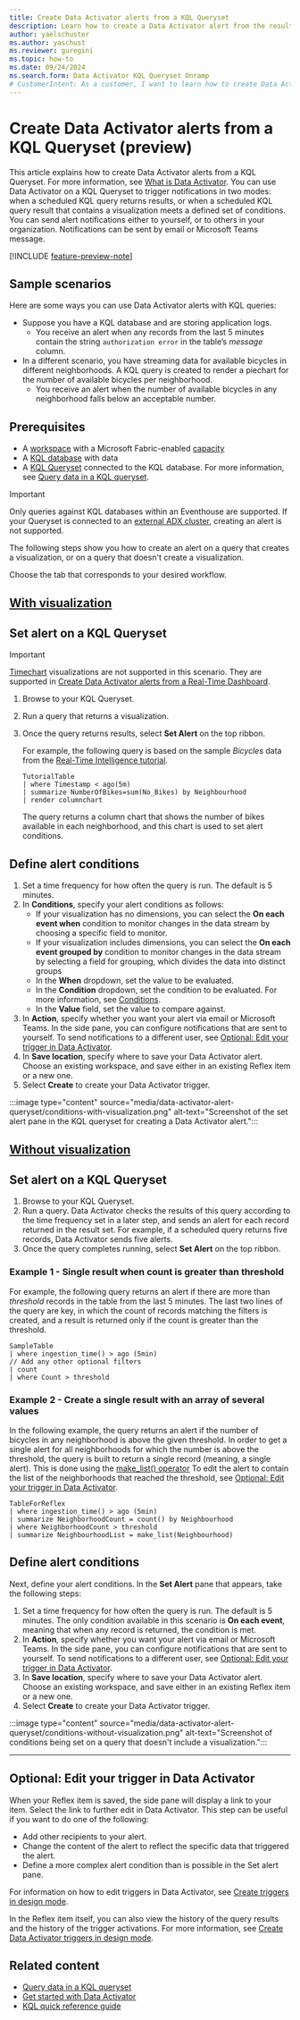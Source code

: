 ```yaml
---
title: Create Data Activator alerts from a KQL Queryset
description: Learn how to create a Data Activator alert from the results of a KQL query in a KQL Queryset in Real-Time Intelligence.
author: yaelschuster
ms.author: yaschust
ms.reviewer: guregini
ms.topic: how-to
ms.date: 09/24/2024
ms.search.form: Data Activator KQL Queryset Onramp
# CustomerIntent: As a customer, I want to learn how to create Data Activator alerts from a KQL Queryset so that I can trigger notifications when conditions are met on data in the query result.
---
```

# Create Data Activator alerts from a KQL Queryset (preview)

This article explains how to create Data Activator alerts from a KQL Queryset. For more information, see [What is Data Activator](data-activator-introduction.md).
You can use Data Activator on a KQL Queryset to trigger notifications in two modes: when a scheduled KQL query returns results, or when a scheduled KQL query result that contains a visualization meets a defined set of conditions. You can send alert notifications either to yourself, or to others in your organization. Notifications can be sent by email or Microsoft Teams message.

[!INCLUDE [feature-preview-note](../includes/feature-preview-note.md)]

## Sample scenarios

Here are some ways you can use Data Activator alerts with KQL queries:

* Suppose you have a KQL database and are storing application logs.
    * You receive an alert when any records from the last 5 minutes contain the string `authorization error` in the table’s *message* column.
* In a different scenario, you have streaming data for available bicycles in different neighborhoods. A KQL query is created to render a piechart for the number of available bicycles per neighborhood.
    * You receive an alert when the number of available bicycles in any neighborhood falls below an acceptable number.

## Prerequisites

* A [workspace](../get-started/create-workspaces.md) with a Microsoft Fabric-enabled [capacity](../enterprise/licenses.md#capacity)
* A [KQL database](../real-time-intelligence/create-database.md) with data
* A [KQL Queryset](../real-time-intelligence/create-query-set.md) connected to the KQL database. For more information, see [Query data in a KQL queryset](../real-time-intelligence/kusto-query-set.md).

> [!IMPORTANT]
> Only queries against KQL databases within an Eventhouse are supported. If your Queryset is connected to an [external ADX cluster](https://learn.microsoft.com/fabric/real-time-intelligence/kusto-query-set?tabs=azure-data-explorer-cluster#select-a-database), creating an alert is not supported. 

The following steps show you how to create an alert on a query that creates a visualization, or on a query that doesn't create a visualization.

Choose the tab that corresponds to your desired workflow.

## [With visualization](#tab/visualization)

## Set alert on a KQL Queryset

> [!IMPORTANT]
> [Timechart](/kusto/query/visualization-timechart?view=microsoft-fabric&preserve-view=true) visualizations are not supported in this scenario. They are supported in [Create Data Activator alerts from a Real-Time Dashboard](data-activator-get-data-real-time-dashboard.md).

1. Browse to your KQL Queryset.
1. Run a query that returns a visualization.
1. Once the query returns results, select **Set Alert** on the top ribbon.

    For example, the following query is based on the sample *Bicycles* data from the [Real-Time Intelligence tutorial](../real-time-intelligence/tutorial-introduction.md).

    ```kusto
    TutorialTable
    | where Timestamp < ago(5m)
    | summarize NumberOfBikes=sum(No_Bikes) by Neighbourhood
    | render columnchart
    ```

    The query returns a column chart that shows the number of bikes available in each neighborhood, and this chart is used to set alert conditions.

## Define alert conditions

1. Set a time frequency for how often the query is run. The default is 5 minutes.
1. In **Conditions**, specify your alert conditions as follows:
    * If your visualization has no dimensions, you can select the **On each event when** condition to monitor changes in the data stream by choosing a specific field to monitor.
    * If your visualization includes dimensions, you can select the **On each event grouped by** condition to monitor changes in the data stream by selecting a field for grouping, which divides the data into distinct groups
    * In the **When** dropdown, set the value to be evaluated.
    * In the **Condition** dropdown, set the condition to be evaluated. For more information, see [Conditions](data-activator-detection-conditions.md#conditions).
    * In the **Value** field, set the value to compare against.
1. In **Action**, specify whether you want your alert via email or Microsoft Teams. In the side pane, you can configure notifications that are sent to yourself. To send notifications to a different user, see [Optional: Edit your trigger in Data Activator](#optional-edit-your-trigger-in-data-activator).
1. In **Save location**, specify where to save your Data Activator alert. Choose an existing workspace, and save either in an existing Reflex item or a new one.
1. Select **Create** to create your Data Activator trigger.

:::image type="content" source="media/data-activator-alert-queryset/conditions-with-visualization.png" alt-text="Screenshot of the set alert pane in the KQL queryset for creating a Data Activator alert.":::

## [Without visualization](#tab/no-visualization)

## Set alert on a KQL Queryset

1. Browse to your KQL Queryset.
1. Run a query. Data Activator checks the results of this query according to the time frequency set in a later step, and sends an alert for each record returned in the result set. For example, if a scheduled query returns five records, Data Activator sends five alerts.
1. Once the query completes running, select **Set Alert** on the top ribbon.

### Example 1 - Single result when count is greater than threshold

For example, the following query returns an alert if there are more than *threshold* records in the table from the last 5 minutes. The last two lines of the query are key, in which the count of records matching the filters is created, and a result is returned only if the count is greater than the threshold.

```kusto
SampleTable 
| where ingestion_time() > ago (5min)
// Add any other optional filters
| count 
| where Count > threshold
```

### Example 2 - Create a single result with an array of several values

In the following example, the query returns an alert if the number of bicycles in any neighborhood is above the given threshold. In order to get a single alert for all neighborhoods for which the number is above the threshold, the query is built to return a single record (meaning, a single alert). This is done using the [make_list() operator](/kusto/query/make-list-aggregation-function?view=microsoft-fabric&preserve-view=true) To edit the alert to contain the list of the neighborhoods that reached the threshold, see [Optional: Edit your trigger in Data Activator](#optional-edit-your-trigger-in-data-activator).

```kusto
TableForReflex
| where ingestion_time() > ago (5min)
| summarize NeighborhoodCount = count() by Neighbourhood
| where NeighborhoodCount > threshold
| summarize NeighbourhoodList = make_list(Neighbourhood)
```

## Define alert conditions

Next, define your alert conditions. In the **Set Alert** pane that appears, take the following steps:

1. Set a time frequency for how often the query is run. The default is 5 minutes.
    The only condition available in this scenario is **On each event**, meaning that when any record is returned, the condition is met.
1. In **Action**, specify whether you want your alert via email or Microsoft Teams. In the side pane, you can configure notifications that are sent to yourself. To send notifications to a different user, see [Optional: Edit your trigger in Data Activator](#optional-edit-your-trigger-in-data-activator).
1. In **Save location**, specify where to save your Data Activator alert. Choose an existing workspace, and save either in an existing Reflex item or a new one.
1. Select **Create** to create your Data Activator trigger.

:::image type="content" source="media/data-activator-alert-queryset/conditions-without-visualization.png" alt-text="Screenshot of conditions being set on a query that doesn't include a visualization.":::

---

## Optional: Edit your trigger in Data Activator

When your Reflex item is saved, the side pane will display a link to your item. Select the link to further edit in Data Activator. This step can be useful if you want to do one of the following:

* Add other recipients to your alert.
* Change the content of the alert to reflect the specific data that triggered the alert.
* Define a more complex alert condition than is possible in the Set alert pane.

For information on how to edit triggers in Data Activator, see [Create triggers in design mode](data-activator-create-triggers-design-mode.md).

In the Reflex item itself, you can also view the history of the query results and the history of the trigger activations. For more information, see [Create Data Activator triggers in design mode](data-activator-create-triggers-design-mode.md).

<!-- ## Limitations on query result set that returns a time chart with a time axis

If you have a result set with a chart that has a time axis, Data Activator will read the measure value exactly once for each point on the time axis. For more information, see [Limitations on charts with a time axis](data-activator-get-data-real-time-dashboard.md#limitations-on-charts-with-a-time-axis).

To work around this limitation, you can add a line to the query so that the end time of the time filter ends at 'one bin before,' and the last bin does not change. 

```kusto
TableForReflex
| extend ingestionTime = ingestion_time()
| where ingestionTime between (startTime..bin(endTime, 10min))
| summarize count = count() by  bin(ingestionTime, 10min)
```
-->

## Related content

* [Query data in a KQL queryset](../real-time-intelligence/kusto-query-set.md)
* [Get started with Data Activator](data-activator-get-started.md)
* [KQL quick reference guide](/kusto/query/kql-quick-reference)
